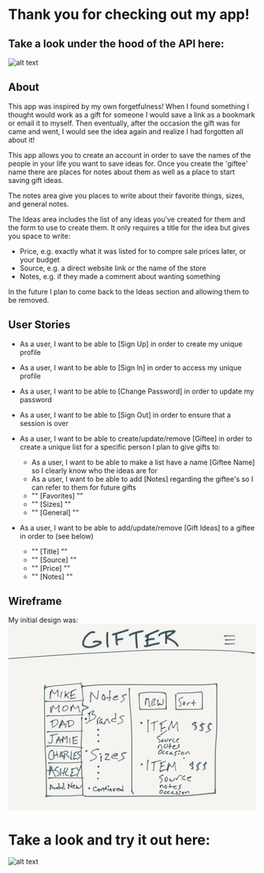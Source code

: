# Thank you for checking out my app!

## Take a look under the hood of the API here:
![alt text](https://github.com/cathyob/gift-list-api "backend")

## About
This app was inspired by my own forgetfulness! When I found something I thought would work as a gift for someone I would save a link as a bookmark or email it to myself. Then eventually, after the occasion the gift was for came and went, I would see the idea again and realize I had forgotten all about it!

This app allows you to create an account in order to save the names of the people in your life you want to save ideas for. Once you create the 'giftee' name there are places for notes about them as well as a place to start saving gift ideas.

The notes area give you places to write about their favorite things, sizes, and general notes.

The Ideas area includes the list of any ideas you've created for them and the form to use to create them. It only requires a title for the idea but gives you space to write:
* Price, e.g. exactly what it was listed for to compre sale prices later, or your budget
* Source, e.g. a direct website link or the name of the store
* Notes, e.g. if they made a comment about wanting something

In the future I plan to come back to the Ideas section and allowing them to be removed.

## User Stories
* As a user, I want to be able to [Sign Up] in order to create my unique profile
* As a user, I want to be able to [Sign In] in order to access my unique profile
* As a user, I want to be able to [Change Password] in order to update my password
* As a user, I want to be able to [Sign Out] in order to ensure that a session is over

* As a user, I want to be able to create/update/remove [Giftee] in order to create a unique list for a specific person I plan to give gifts to:
  * As a user, I want to be able to make a list have a name [Giftee Name] so I clearly know who the ideas are for
  * As a user, I want to be able to add [Notes] regarding the giftee's so I can refer to them for future gifts
  * "" [Favorites] ""
  * "" [Sizes] ""
  * "" [General] ""
* As a user, I want to be able to add/update/remove [Gift Ideas] to a giftee in order to (see below)
  * "" [Title] ""
  * "" [Source] ""
  * "" [Price] ""
  * "" [Notes] ""

## Wireframe
My initial design was:
![alt text](https://raw.githubusercontent.com/cathyob/full-stack-project-practice/response/wireframe.jpg "wireframe")


# Take a look and try it out here:
![alt text](https://cathyob.github.io/gift-list-browser/ "Gifter")
